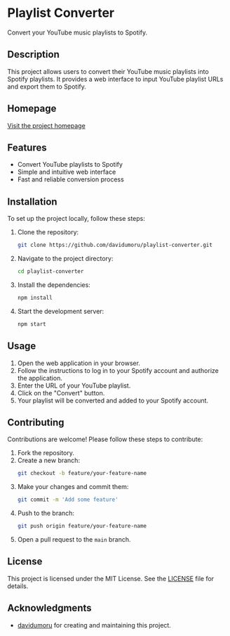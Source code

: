 # Playlist Converter

Convert your YouTube music playlists to Spotify.

## Description

This project allows users to convert their YouTube music playlists into Spotify playlists. It provides a web interface to input YouTube playlist URLs and export them to Spotify.

## Homepage

[Visit the project homepage](https://tune-bridge.umoru.tech/)

## Features

- Convert YouTube playlists to Spotify
- Simple and intuitive web interface
- Fast and reliable conversion process

## Installation

To set up the project locally, follow these steps:

1. Clone the repository:
   ```bash
   git clone https://github.com/davidumoru/playlist-converter.git
   ```
2. Navigate to the project directory:
   ```bash
   cd playlist-converter
   ```
3. Install the dependencies:
   ```bash
   npm install
   ```
4. Start the development server:
   ```bash
   npm start
   ```

## Usage

1. Open the web application in your browser.
2. Follow the instructions to log in to your Spotify account and authorize the application.
3. Enter the URL of your YouTube playlist.
4. Click on the "Convert" button.
5. Your playlist will be converted and added to your Spotify account.

## Contributing

Contributions are welcome! Please follow these steps to contribute:

1. Fork the repository.
2. Create a new branch:
   ```bash
   git checkout -b feature/your-feature-name
   ```
3. Make your changes and commit them:
   ```bash
   git commit -m 'Add some feature'
   ```
4. Push to the branch:
   ```bash
   git push origin feature/your-feature-name
   ```
5. Open a pull request to the `main` branch.

## License

This project is licensed under the MIT License. See the [LICENSE](LICENSE) file for details.

## Acknowledgments

- [davidumoru](https://github.com/davidumoru) for creating and maintaining this project.
